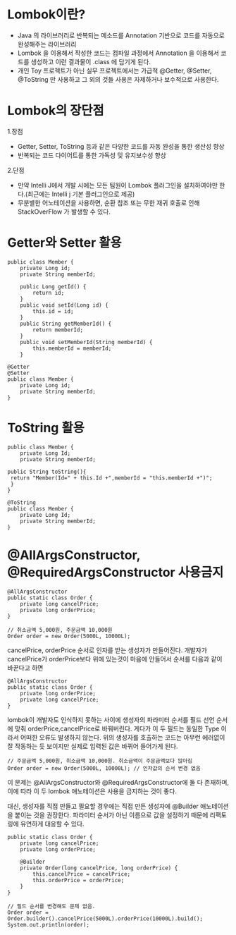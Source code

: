 # Lombok이란?
- Java 의 라이브러리로 반복되는 메소드를 Annotation 기반으로 코드를 자동으로 완성해주는 라이브러리
- Lombok 을 이용해서 작성한 코드는 컴파일 과정에서 Annotation 을 이용해서 코드를 생성하고 이런 결과물이 .class 에 담기게 된다.
- 개인 Toy 프로젝트가 아닌 실무 프로젝트에서는 가급적 @Getter, @Setter, @ToString 만 사용하고 그 외의 것들 사용은 자제하거나 보수적으로 사용한다.

# Lombok의 장단점
1.장점
- Getter, Setter, ToString 등과 같은 다양한 코드를 자동 완성을 통한 생산성 향상
- 반복되는 코드 다이어트를 통한 가독성 및 유지보수성 향상

2.단점
- 만약 Intelli J에서 개발 시에는 모든 팀원이 Lombok 플러그인을 설치하여야만 한다.(최근에는 Intelli j 기본 플러그인으로 제공)
- 무분별한 어노테이션을 사용하면, 순환 참조 또는 무한 재귀 호출로 인해 StackOverFlow 가 발생할 수 있다.

# Getter와 Setter 활용
```
public class Member {
    private Long id;
    private String memberId;
    
	public Long getId() {
		return id;
	}
	public void setId(Long id) {
		this.id = id;
	}
	public String getMemberId() {
		return memberId;
	}
	public void setMemberId(String memberId) {
		this.memberId = memberId;
	}
 ```
```  
@Getter
@Setter
public class Member {
    private Long id;
    private String memberId;
}
```

# ToString 활용
```
public class Member {
    private Long Id;
    private String memberId;

public String toString(){
 return "Member(Id=" + this.Id +",memberId = "this.memberId +")";
 }
}

```

```
@ToString
public class Member {
    private Long Id;
    private String memberId;
}
```

# @AllArgsConstructor, @RequiredArgsConstructor 사용금지

```
@AllArgsConstructor
public static class Order {
    private long cancelPrice;
    private long orderPrice;
}
 
// 취소금액 5,000원, 주문금액 10,000원
Order order = new Order(5000L, 10000L); 
```
cancelPrice, orderPrice 순서로 인자를 받는 생성자가 만들어진다. 
개발자가 cancelPrice가 orderPrice보다 위에 있는것이 마음에 안들어서 순서를 다음과 같이 바꾼다고 하면

```
@AllArgsConstructor
public static class Order {
    private long orderPrice;
    private long cancelPrice;
}
```
lombok이 개발자도 인식하지 못하는 사이에 생성자의 파라미터 순서를 필드 선언 순서에 맞춰 orderPrice,cancelPrice로 바꿔버린다. 게다가 이 두 필드는 동일한 Type 이라서 어떠한 오류도 발생하지 않는다.
위의 생성자를 호출하는 코드는 아무런 에러없이 잘 작동하는 듯 보이지만 실제로 입력된 값은 바뀌어 들어가게 된다.

```
// 주문금액 5,000원, 취소금액 10,000원. 취소금액이 주문금액보다 많아짐
Order order = new Order(5000L, 10000L); // 인자값의 순서 변경 없음
```
이 문제는 @AllArgsConstructor와 @RequiredArgsConstructor에 둘 다 존재하며, 이에 따라 이 두 lombok 애노테이션은 사용을 금지하는 것이 좋다.

대신, 생성자를 직접 만들고 필요할 경우에는 직접 만든 생성자에 @Builder 애노테이션을 붙이는 것을 권장한다. 파라미터 순서가 아닌 이름으로 값을 설정하기 때문에 리팩토링에 유연하게 대응할 수 있다.
```
public static class Order {
    private long cancelPrice;
    private long orderPrice;
 
    @Builder
    private Order(long cancelPrice, long orderPrice) {
        this.cancelPrice = cancelPrice;
        this.orderPrice = orderPrice;
    }
}
 ```
 ```
// 필드 순서를 변경해도 문제 없음.
Order order = Order.builder().cancelPrice(5000L).orderPrice(10000L).build();
System.out.println(order);
```

